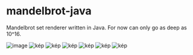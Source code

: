 # mandelbrot-java
Mandelbrot set renderer written in Java. 
For now can only go as deep as 10^16. 

![image](https://github.com/szalai-istvan/mandelbrot-java/assets/80052683/4c945347-6345-4461-aead-09ad9f45b207)
![kép](https://github.com/szalai-istvan/mandelbrot-java/assets/80052683/b44c55ae-67f6-42db-a8e7-6327089ec087)
![kép](https://github.com/szalai-istvan/mandelbrot-java/assets/80052683/6ad9a25c-bd98-455d-aa37-7705b21721fc)
![kép](https://github.com/szalai-istvan/mandelbrot-java/assets/80052683/8ec2ec26-46ab-4ab7-9c90-847cf634edad)
![kép](https://github.com/szalai-istvan/mandelbrot-java/assets/80052683/3855d070-6990-49c8-bfe9-3b6336d5a6fb)
![kép](https://github.com/szalai-istvan/mandelbrot-java/assets/80052683/6286f0ba-0c31-4d3f-8f8b-c4827bbee8e3)
![kép](https://github.com/szalai-istvan/mandelbrot-java/assets/80052683/6d3f7360-cc02-4ae8-8fac-4aacdbf99688)
